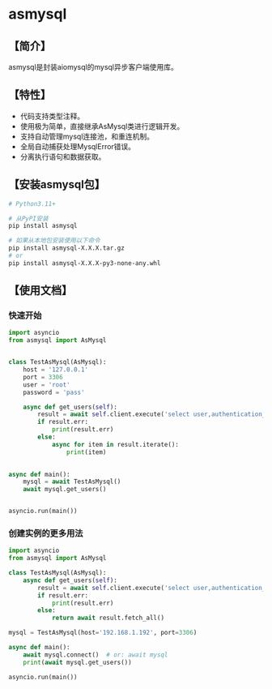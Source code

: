 # asmysql

## 【简介】

asmysql是封装aiomysql的mysql异步客户端使用库。

## 【特性】

* 代码支持类型注释。
* 使用极为简单，直接继承AsMysql类进行逻辑开发。
* 支持自动管理mysql连接池，和重连机制。
* 全局自动捕获处理MysqlError错误。
* 分离执行语句和数据获取。

## 【安装asmysql包】

```sh
# Python3.11+

# 从PyPI安装
pip install asmysql

# 如果从本地包安装使用以下命令
pip install asmysql-X.X.X.tar.gz
# or
pip install asmysql-X.X.X-py3-none-any.whl
```

## 【使用文档】

### 快速开始

```python
import asyncio
from asmysql import AsMysql


class TestAsMysql(AsMysql):
    host = '127.0.0.1'
    port = 3306
    user = 'root'
    password = 'pass'

    async def get_users(self):
        result = await self.client.execute('select user,authentication_string,host from mysql.user')
        if result.err:
            print(result.err)
        else:
            async for item in result.iterate():
                print(item)

                
async def main():
    mysql = await TestAsMysql()
    await mysql.get_users()


asyncio.run(main())
```

### 创建实例的更多用法

```python
import asyncio
from asmysql import AsMysql

class TestAsMysql(AsMysql):
    async def get_users(self):
        result = await self.client.execute('select user,authentication_string,host from mysql.user')
        if result.err:
            print(result.err)
        else:
            return await result.fetch_all()

mysql = TestAsMysql(host='192.168.1.192', port=3306)

async def main():
    await mysql.connect()  # or: await mysql
    print(await mysql.get_users())

asyncio.run(main())
```